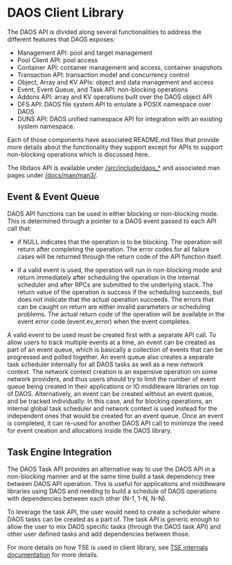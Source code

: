 # DAOS Client Library

The DAOS API is divided along several functionalities to address the different
features that DAOS exposes:
- Management API: pool and target management
- Pool Client API: pool access
- Container API: container management and access, container snapshots
- Transaction API: transaction model and concurrency control
- Object, Array and KV APIs: object and data management and access
- Event, Event Queue, and Task API: non-blocking operations
- Addons API: array and KV operations built over the DAOS object API
- DFS API: DAOS file system API to emulate a POSIX namespace over DAOS
- DUNS API: DAOS unified namespace API for integration with an existing system
  namespace.

Each of those components have associated README.md files that provide more
details about the functionality they support except for APIs to support
non-blocking operations which is discussed here.

The libdaos API is available under [/src/include/daos\_\*](/src/include/) and
associated man pages under [/docs/man/man3/](/docs/man/man3/).

## Event & Event Queue

DAOS API functions can be used in either blocking or non-blocking mode. This is
determined through a pointer to a DAOS event passed to each API call that:

- if NULL indicates that the operation is to be blocking. The operation will
  return after completing the operation. The error codes for all failure cases
  will be returned through the return code of the API function itself.

- if a valid event is used, the operation will run in non-blocking mode and
  return immediately after scheduling the operation in the internal scheduler
  and after RPCs are submitted to the underlying stack. The return value of the
  operation is success if the scheduling succeeds, but does not indicate that
  the actual operation succeeds. The errors that can be caught on return are
  either invalid parameters or scheduling problems. The actual return code of
  the operation will be available in the event error code (event.ev_error) when
  the event completes.

A valid event to be used must be created first with a separate API call. To allow users to track
multiple events at a time, an event can be created as part of an event queue, which is basically a
collection of events that can be progressed and polled together. An event queue also creates a
separate task scheduler internally for all DAOS tasks as well as a new network context. The network
context creation is an expensive operation on some network providers, and thus users should try to
limit the number of event queue being created in their applications or IO middleware libraries on
top of DAOS. Alternatively, an event can be created without an event queue, and be tracked
individually. In this case, and for blocking operations, an internal global task scheduler and
network context is used instead for the independent ones that would be created for an event
queue. Once an event is completed, it can re-used for another DAOS API call to minimize the need for
event creation and allocations inside the DAOS library.

## Task Engine Integration

The DAOS Task API provides an alternative way to use the DAOS API in a
non-blocking manner and at the same time build a task dependency tree between
DAOS API operation. This is useful for applications and middleware libraries
using DAOS and needing to build a schedule of DAOS operations with dependencies
between each other (N-1, 1-N, N-N).

To leverage the task API, the user would need to create a scheduler where DAOS
tasks can be created as a part of. The task API is generic enough to allow the
user to mix DAOS specific tasks (through the DAOS task API) and other user
defined tasks and add dependencies between those.

For more details on how TSE is used in client library, see [TSE internals
documentation](/src/common/README.md) for more details.
